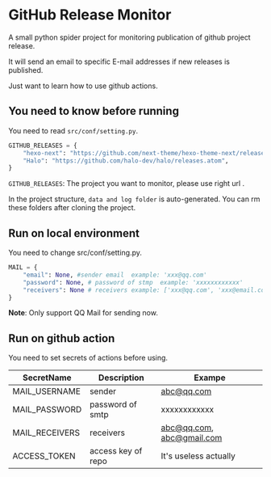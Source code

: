 # GitHub Release Monitor

A small python spider project for monitoring publication of  github project release.

It will send an email to specific E-mail addresses if new releases is published.

Just want to learn how to use github actions.

## You need to know before running

You need to read `src/conf/setting.py`.

```python
GITHUB_RELEASES = {
    "hexo-next": "https://github.com/next-theme/hexo-theme-next/releases.atom",
    "Halo": "https://github.com/halo-dev/halo/releases.atom",
}
```

`GITHUB_RELEASES`: The project you want to monitor, please use right url .

In the project structure, `data and log folder` is auto-generated. You can rm these folders after cloning the project.

## Run on local environment
You need to change src/conf/setting.py.
```python
MAIL = {
    "email": None, #sender email  example: 'xxx@qq.com'
    "password": None, # password of stmp  example: 'xxxxxxxxxxxx'
    "receivers": None # receivers example: ['xxx@qq.com', 'xxx@email.com']
}
```
**Note**: Only support QQ Mail for sending now.

## Run on github action
You need to set secrets of actions before using.

| SecretName     | Description        | Exampe                    |
| -------------- | ------------------ | ------------------------- |
| MAIL_USERNAME  | sender             | abc@qq.com                |
| MAIL_PASSWORD  | password of smtp   | xxxxxxxxxxxx              |
| MAIL_RECEIVERS | receivers          | abc@qq.com, abc@gmail.com |
| ACCESS_TOKEN   | access key of repo | It's useless actually     |